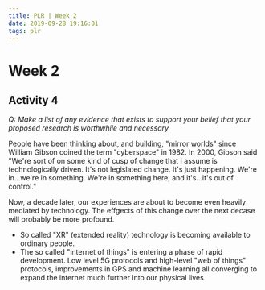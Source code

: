 ```yaml
---
title: PLR | Week 2
date: 2019-09-28 19:16:01
tags: plr
---
```


# Week 2

## Activity 4

*Q: Make a list of any evidence that exists to support your belief that your proposed research is worthwhile and necessary*

People have been thinking about, and building, "mirror worlds" since William Gibson coined the term "cyberspace" in 1982. In 2000, Gibson said "We're sort of on some kind of cusp of change that I assume is technologically driven. It's not legislated change. It's just happening. We're in...we're in something. We're in something here, and it's...it's out of control."

Now, a decade later, our experiences are about to become even heavily mediated by technology. The effgects of this change over the next decase will probably be more profound.

  *    So called "XR" (extended reality) technology is becoming available to ordinary people.
  *   The so called "internet of things" is entering a phase of rapid development. Low level 5G protocols and high-level "web of things" protocols, improvements in GPS and machine learning all converging to expand the internet much further into our physical lives



